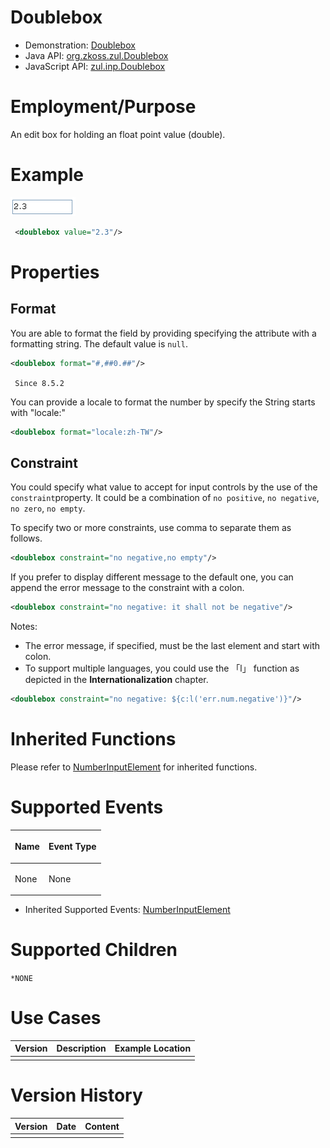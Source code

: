 

# Doublebox

- Demonstration:
  [Doublebox](http://www.zkoss.org/zkdemo/input/form_sample)
- Java API: [org.zkoss.zul.Doublebox](https://www.zkoss.org/javadoc/latest/zk/org/zkoss/zul/Doublebox.html)
- JavaScript API: [zul.inp.Doublebox](https://www.zkoss.org/javadoc/latest/jsdoc/classes/zul.inp.Doublebox.html)


# Employment/Purpose

An edit box for holding an float point value (double).

# Example

![](/zk_component_ref/images/ZKComRef_Doublebox_Examples.PNG)

```xml
 <doublebox value="2.3"/>
```

# Properties

## Format

You are able to format the field by providing specifying the attribute
with a formatting string. The default value is `null`.

```xml
<doublebox format="#,##0.##"/>
```

` Since 8.5.2`

You can provide a locale to format the number by specify the String
starts with "locale:"

```xml
<doublebox format="locale:zh-TW"/>
```

## Constraint

You could specify what value to accept for input controls by the use of
the `constraint`property. It could be a combination of `no positive`,
`no negative`, `no zero`, `no empty`.

To specify two or more constraints, use comma to separate them as
follows.

```xml
<doublebox constraint="no negative,no empty"/>
```

If you prefer to display different message to the default one, you can
append the error message to the constraint with a colon.

```xml
<doublebox constraint="no negative: it shall not be negative"/>
```

Notes:

- The error message, if specified, must be the last element and start
  with colon.
- To support multiple languages, you could use the 「l」 function as
  depicted in the **Internationalization** chapter.

```xml
<doublebox constraint="no negative: ${c:l('err.num.negative')}"/>
```

# Inherited Functions

Please refer to [ NumberInputElement]({{site.baseurl}}/zk_component_ref/base_components/numberinputelement)
for inherited functions.

# Supported Events

<table>
<thead>
<tr class="header">
<th><center>
<p>Name</p>
</center></th>
<th><center>
<p>Event Type</p>
</center></th>
</tr>
</thead>
<tbody>
<tr class="odd">
<td><p>None</p></td>
<td><p>None</p></td>
</tr>
</tbody>
</table>

- Inherited Supported Events: [ NumberInputElement]({{site.baseurl}}/zk_component_ref/base_components/numberinputelement#Supported_Events)

# Supported Children

`*NONE`

# Use Cases

| Version | Description | Example Location |
|---------|-------------|------------------|
|         |             |                  |

# Version History



| Version | Date | Content |
|---------|------|---------|
|         |      |         |


